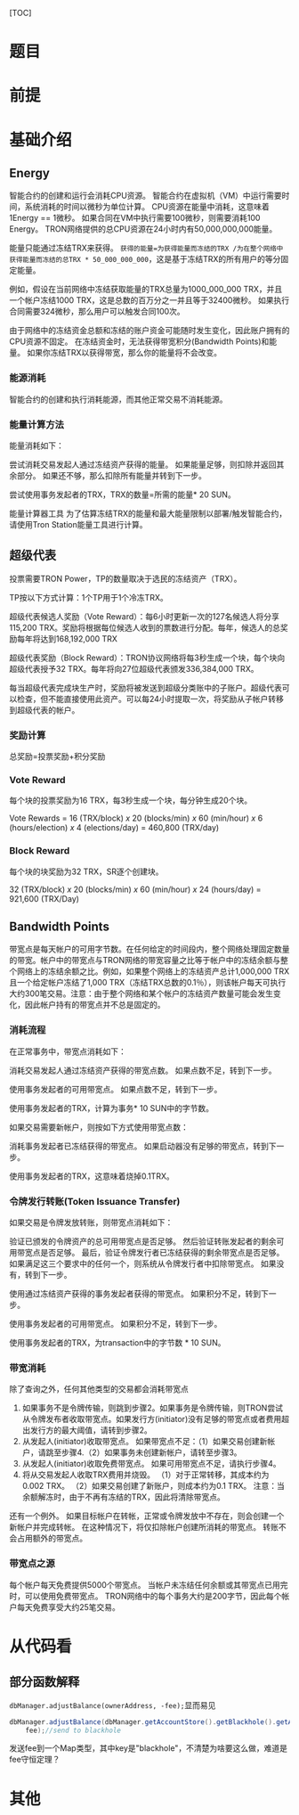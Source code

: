 [TOC]

# 题目

# 前提

# 基础介绍

## Energy

智能合约的创建和运行会消耗CPU资源。 智能合约在虚拟机（VM）中运行需要时间，系统消耗的时间以微秒为单位计算。 CPU资源在能量中消耗，这意味着1Energy == 1微秒。 如果合同在VM中执行需要100微秒，则需要消耗100 Energy。 TRON网络提供的总CPU资源在24小时内有50,000,000,000能量。

能量只能通过冻结TRX来获得。 `获得的能量=为获得能量而冻结的TRX /为在整个网络中获得能量而冻结的总TRX * 50_000_000_000`，这是基于冻结TRX的所有用户的等分固定能量。

例如，假设在当前网络中冻结获取能量的TRX总量为1000_000_000 TRX，并且一个帐户冻结1000 TRX，这是总数的百万分之一并且等于32400微秒。 如果执行合同需要324微秒，那么用户可以触发合同100次。

由于网络中的冻结资金总额和冻结的账户资金可能随时发生变化，因此账户拥有的CPU资源不固定。
在冻结资金时，无法获得带宽积分(Bandwidth Points)和能量。 如果你冻结TRX以获得带宽，那么你的能量将不会改变。

### 能源消耗

智能合约的创建和执行消耗能源，而其他正常交易不消耗能源。

### 能量计算方法
能量消耗如下：

尝试消耗交易发起人通过冻结资产获得的能量。 如果能量足够，则扣除并返回其余部分。 如果还不够，那么扣除所有能量并转到下一步。

尝试使用事务发起者的TRX，TRX的数量=所需的能量* 20 SUN。

能量计算器工具
为了估算冻结TRX的能量和最大能量限制以部署/触发智能合约，请使用Tron Station能量工具进行计算。

## 超级代表

投票需要TRON Power，TP的数量取决于选民的冻结资产（TRX）。

TP按以下方式计算：1个TP用于1个冷冻TRX。

超级代表候选人奖励（Vote Reward）：每6小时更新一次的127名候选人将分享115,200 TRX。奖励将根据每位候选人收到的票数进行分配。每年，候选人的总奖励每年将达到168,192,000 TRX

超级代表奖励（Block Reward）：TRON协议网络将每3秒生成一个块，每个块向超级代表授予32 TRX。每年将向27位超级代表颁发336,384,000 TRX。

每当超级代表完成块生产时，奖励将被发送到超级分类账中的子账户。超级代表可以检查，但不能直接使用此资产。可以每24小时提取一次，将奖励从子帐户转移到超级代表的帐户。

### 奖励计算

总奖励=投票奖励+积分奖励

### Vote Reward

每个块的投票奖励为16 TRX，每3秒生成一个块，每分钟生成20个块。

Vote Rewards = 16 (TRX/block) *x* 20 (blocks/min) *x* 60 (min/hour) *x* 6 (hours/election) *x* 4 (elections/day) = 460,800 (TRX/day)

### Block Reward

每个块的块奖励为32 TRX，SR逐个创建块。

32 (TRX/block) *x* 20 (blocks/min) *x* 60 (min/hour) *x* 24 (hours/day) = 921,600 (TRX/Day)

## Bandwidth Points

带宽点是每天帐户的可用字节数。在任何给定的时间段内，整个网络处理固定数量的带宽。帐户中的带宽点与TRON网络的带宽容量之比等于帐户中的冻结余额与整个网络上的冻结余额之比。例如，如果整个网络上的冻结资产总计1,000,000 TRX且一个给定帐户冻结了1,000 TRX（冻结TRX总数的0.1％），则该帐户每天可执行大约300笔交易。注意：由于整个网络和某个帐户的冻结资产数量可能会发生变化，因此帐户持有的带宽点并不总是固定的。

### 消耗流程

在正常事务中，带宽点消耗如下：

消耗交易发起人通过冻结资产获得的带宽点数。 如果点数不足，转到下一步。

使用事务发起者的可用带宽点。 如果点数不足，转到下一步。

使用事务发起者的TRX，计算为事务* 10 SUN中的字节数。

如果交易需要新帐户，则按如下方式使用带宽点数：

消耗事务发起者已冻结获得的带宽点。 如果启动器没有足够的带宽点，转到下一步。

使用事务发起者的TRX，这意味着烧掉0.1TRX。

### 令牌发行转账(Token Issuance Transfer)
如果交易是令牌发放转账，则带宽点消耗如下：

验证已颁发的令牌资产的总可用带宽点是否足够。 然后验证转账发起者的剩余可用带宽点是否足够。 最后，验证令牌发行者已冻结获得的剩余带宽点是否足够。 如果满足这三个要求中的任何一个，则系统从令牌发行者中扣除带宽点。 如果没有，转到下一步。

使用通过冻结资产获得的事务发起者获得的带宽点。 如果积分不足，转到下一步。

使用事务发起者的可用带宽点。 如果积分不足，转到下一步。

使用事务发起者的TRX，为transaction中的字节数 * 10 SUN。

### 带宽消耗

除了查询之外，任何其他类型的交易都会消耗带宽点

1. 如果事务不是令牌传输，则跳到步骤2。如果事务是令牌传输，则TRON尝试从令牌发布者收取带宽点。如果发行方(initiator)没有足够的带宽点或者费用超出发行方的最大阈值，请转到步骤2。
2. 从发起人(initiator)收取带宽点。 如果带宽点不足：（1）如果交易创建新帐户，请跳至步骤4.（2）如果事务未创建新帐户，请转至步骤3。
3. 从发起人(initiator)收取免费带宽点。 如果可用带宽点不足，请执行步骤4。
4. 将从交易发起人收取TRX费用并烧毁。 （1）对于正常转移，其成本约为0.002 TRX。 （2）如果交易创建了新账户，则成本约为0.1 TRX。 注意：当余额解冻时，由于不再有冻结的TRX，因此将清除带宽点。

还有一个例外。 如果目标帐户在转帐，正常或令牌发放中不存在，则会创建一个新帐户并完成转帐。 在这种情况下，将仅扣除帐户创建所消耗的带宽点。 转账不会占用额外的带宽点。

### 带宽点之源
每个帐户每天免费提供5000个带宽点。 当帐户未冻结任何余额或其带宽点已用完时，可以使用免费带宽点。 TRON网络中的每个事务大约是200字节，因此每个帐户每天免费享受大约25笔交易。



# 从代码看

## 部分函数解释

`dbManager.adjustBalance(ownerAddress, -fee);`显而易见

```java
dbManager.adjustBalance(dbManager.getAccountStore().getBlackhole().getAddress().toByteArray(),
    fee);//send to blackhole
```

发送fee到一个Map类型，其中key是"blackhole"，不清楚为啥要这么做，难道是fee守恒定理？









# 其他

